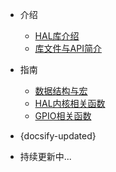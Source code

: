 <!-- docs/_sidebar.md -->

* 介绍
    * [HAL库介绍]()
    * [库文件与API简介](HALfile.md)

* 指南
    * [数据结构与宏](datatype.md)
    * [HAL内核相关函数](HALcore.md)
    * [GPIO相关函数](gpio.md)
* {docsify-updated}
* 持续更新中...